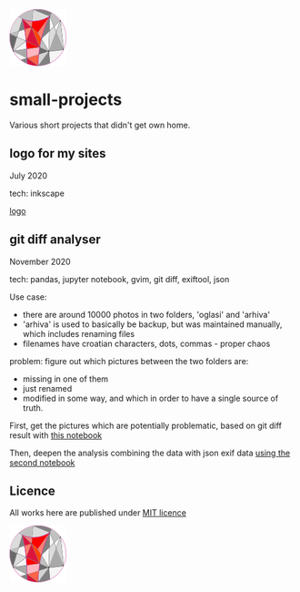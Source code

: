![logo](repo-mix.png)

# small-projects
Various short projects that didn't get own home.

## logo for my sites
July 2020

tech: inkscape

[logo](logo)

## git diff analyser

November 2020

tech: pandas, jupyter notebook, gvim, git diff, exiftool, json

Use case:
- there are around 10000 photos in two folders, 'oglasi' and 'arhiva'
- 'arhiva' is used to basically be backup, but was maintained manually, which includes renaming files
- filenames have croatian characters, dots, commas - proper chaos

problem: figure out which pictures between the two folders are:
- missing in one of them
- just renamed
- modified in some way, and which
in order to have a single source of truth.

First, get the pictures which are potentially problematic, based on git diff result with [this notebook](analyse_git_diff/git_diff_analyser.ipynb)

Then, deepen the analysis combining the data with json exif data [using the second notebook](analyse_git_diff/dig_with_json.ipynb)

## Licence
All works here are published under [MIT licence](LICENCE)

![logo](repo-mix.png)
